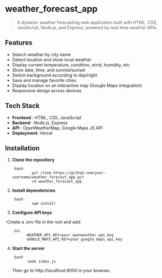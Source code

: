# weather_forecast_app

  > A dynamic weather forecasting web application built with HTML, CSS, JavaScript, Node.js, and Express, powered by real-time weather APIs.

## Features

  - Search weather by city name
  - Detect location and show local weather
  - Display current temperature, condition, wind, humidity, etc.
  - Show date, time, and sunrise/sunset
  - Switch background according to day/night
  - Save and manage favorite cities
  - Display location on an interactive map (Google Maps integration)
  - Responsive design across devices

## Tech Stack

  - **Frontend**  : HTML, CSS, JavaScript
  - **Backend**   : Node.js, Express
  - **API**       : OpenWeatherMap, Google Maps JS API
  - **Deployment**: Vercel

## Installation

1. **Clone the repository**

        bash
                git clone https://github.com/your-username/weather_forecast_app.git
                cd weather_forecast_app
2. **Install dependencies**

        bash
                npm install
3. **Configure API keys**

-Create a .env file in the root and add:

        ini
              WEATHER_API_KEY=your_openweather_api_key
              GOOGLE_MAPS_API_KEY=your_google_maps_api_key
4. **Start the server**

        bash
              node index.js
   Then go to http://localhost:8000 in your browser.
